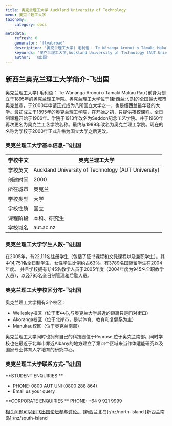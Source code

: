 ```yaml
---
title: 奥克兰理工大学 Auckland University of Technology
menu: 奥克兰理工大学
taxonomy:
    category: docs

metadata:
    refresh: 0
    generator: 'flyabroad'
    description: '奥克兰理工大学( 毛利语： Te Wānanga Aronui o Tāmaki Makau Rau )前身为创立于1895年的奥克兰理工学院。奥克兰理工大学于2000年申请正式成为八所国立大学之一，也是纽西兰最年轻的大学。最初成立于1895年的奥克兰理工学院，在开始之初，只提供夜校课程。全日制课程开始于1906年。学院于1913年改名为Seddon纪念工艺学院。并于1960年再次更名为奥克兰工艺学院名称。最终与1989年改名为奥克兰理工学院。现在的名称为学校于2000年正式升格为国立大学之后更改。'
    keywords: '奥克兰理工大学,Auckland University of Technology (AUT University) '
    author: '飞出国'
---
```

## 新西兰奥克兰理工大学简介-飞出国

奥克兰理工大学( 毛利语： Te Wānanga Aronui o Tāmaki Makau Rau )前身为创立于1895年的奥克兰理工学院。奥克兰理工大学位于[新西兰北岛]的全国最大城市奥克兰市，于2000年申请正式成为八所国立大学之一，也是纽西兰最年轻的大学。最初成立于1895年的奥克兰理工学院，在开始之初，只提供夜校课程。全日制课程开始于1906年。学院于1913年改名为Seddon纪念工艺学院。并于1960年再次更名为奥克兰工艺学院名称。最终与1989年改名为奥克兰理工学院。现在的名称为学校于2000年正式升格为国立大学之后更改。

### 奥克兰理工大学基本信息-飞出国

学校中文 | 奥克兰理工大学 
-----|---------
学校英文 | Auckland University of Technology (AUT University) 
创建时间 | 2000 
所在城市 | 奥克兰 
学校类型 | 大学 
学校性质 | 国立 
课程阶段 | 本科、研究生 
学校域名 | aut.ac.nz

### 奥克兰理工大学学生人数-飞出国

在2005年，有22,111名注册学生（包括了证书课程和文凭课程以及兼职学生）。其中14,751名全日制学生，女性学生比例约占63％。有3789名国际留学生在2004年度。 并且学校拥有1,145名教学人员于2005年度（2004年度为945名全职教学人员），以及795名全日制管理和后勤人员。

### 奥克兰理工大学校区分布-飞出国

奥克兰理工大学拥有3个校区：

* Wellesley校区（位于市中心,与奥克兰大学最近的距离只是门对街口） 
* Akoranga校区（位于北岸市，是以体育、教育和复健系为主）
* Manukau校区（位于奥克兰南部）

奥克兰理工大学同时也拥有自己的科技园位于Penrose,位于奥克兰南部。同时学校也在最近于北岸市靠近Albany的地方建立了第四个区域来当作体适能研究以及国家专业体育人才培育的研究中心。

### 奥克兰理工大学联系方式-飞出国

**STUDENT ENQUIRIES ** 

* PHONE: 0800 AUT UNI (0800 288 864)  
* Email us your query

**CORPORATE ENQUIRIES  **
PHONE: +64 9 921 9999

[相关问题可以到飞出国论坛参与讨论。](http://bbs.fcgvisa.com/t/17069?target=_blank)
[新西兰北岛]:/nz/north-island
[新西兰南岛]:/nz/south-island